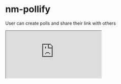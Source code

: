 # nm-pollify
User can create polls and share their link with others

<iframe src="https://documenter.getpostman.com/view/11728108/UVRAHSYQ" title="Documentation"></iframe>

